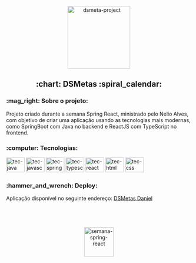 <div align="center">
    <img src="https://user-images.githubusercontent.com/55892411/179367103-bd3f3136-5eb3-4d23-8231-acfda26cabb8.png" alt="dsmeta-project"  height="170px"/>
    <h2>:chart: DSMetas :spiral_calendar:</h2>
</div>

<div>
    <h3>:mag_right: <b>Sobre o projeto:</b></h3>
    <p>Projeto criado durante a semana Spring React, ministrado pelo Nelio Alves, com objetivo de criar uma aplicação usando as tecnologias mais modernas, como SpringBoot com Java no backend e ReactJS com TypeScript no frontend.</p>
</div>

<div style="display: inline_block">
    <h3>:computer: <b>Tecnologias:</b></h3>
    <img alt="tec-java" height="40" width="50" title="Java" src="https://cdn.jsdelivr.net/gh/devicons/devicon/icons/java/java-original.svg">
    <img alt="tec-javascript" height="40" width="50" title="JavaScript" src="https://cdn.jsdelivr.net/gh/devicons/devicon/icons/javascript/javascript-original.svg">
    <img alt="tec-spring" height="40" width="50" title="SpringBoot" src="https://cdn.jsdelivr.net/gh/devicons/devicon/icons/spring/spring-original.svg">
    <img alt="tec-typescript" height="40" width="50" title="TypeScript" src="https://cdn.jsdelivr.net/gh/devicons/devicon/icons/typescript/typescript-original.svg">
    <img alt="tec-react" height="40" width="50" title="React" src="https://cdn.jsdelivr.net/gh/devicons/devicon/icons/react/react-original.svg">
    <img alt="tec-html" height="40" width="50" title="HTML" src="https://cdn.jsdelivr.net/gh/devicons/devicon/icons/html5/html5-original.svg">
    <img alt="tec-css" height="40" width="50" title="CSS" src="https://cdn.jsdelivr.net/gh/devicons/devicon/icons/css3/css3-original.svg">    
</div>

<div>
    <h3>:hammer_and_wrench: <b>Deploy:</b></h3>
    <p>Aplicação disponível no seguinte endereço: <a href="https://dsmetas-daniel.netlify.app/">DSMetas Daniel</a></p>
</div>
<br/>

#

<div align="center" style="display: inline_block">
    <img src="https://user-images.githubusercontent.com/55892411/179368283-5ff64265-e7cb-4d5e-ab96-b1e6cec5c0eb.png" alt="semana-spring-react" width=40% height=80 align="center"/>
</div>

